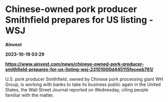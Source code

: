 # Chinese-owned pork producer Smithfield prepares for US listing -WSJ
**AInvest**

**2023-10-19 03:29**

**https://www.ainvest.com/news/chinese-owned-pork-producer-smithfield-prepares-for-us-listing-wsj-23101000d445115feceeb761/**

U.S. pork producer Smithfield, owned by Chinese pork processing giant WH Group, is working with banks to take its business public again in the United States, the Wall Street Journal reported on Wednesday, citing people familiar with the matter.
